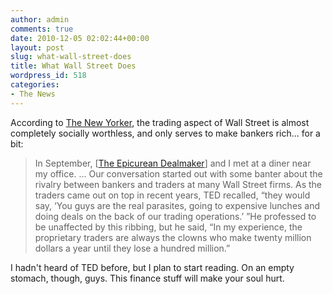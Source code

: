 ```yaml
---
author: admin
comments: true
date: 2010-12-05 02:02:44+00:00
layout: post
slug: what-wall-street-does
title: What Wall Street Does
wordpress_id: 518
categories:
- The News
---
```


According to [The New Yorker](http://www.newyorker.com/reporting/2010/11/29/101129fa_fact_cassidy?currentPage=all), the trading aspect of Wall Street is almost completely socially worthless, and only serves to make bankers rich... for a bit:

> In September, [[The Epicurean Dealmaker](http://epicureandealmaker.blogspot.com/)] and I met at a diner near my office. ... Our conversation started out with some banter about the rivalry between bankers and traders at many Wall Street firms. As the traders came out on top in recent years, TED recalled, “they would say, ‘You guys are the real parasites, going to expensive lunches and doing deals on the back of our trading operations.’ ”He professed to be unaffected by this ribbing, but he said, “In my experience, the proprietary traders are always the clowns who make twenty million dollars a year until they lose a hundred million.”

I hadn't heard of TED before, but I plan to start reading. On an empty stomach, though, guys. This finance stuff will make your soul hurt.
